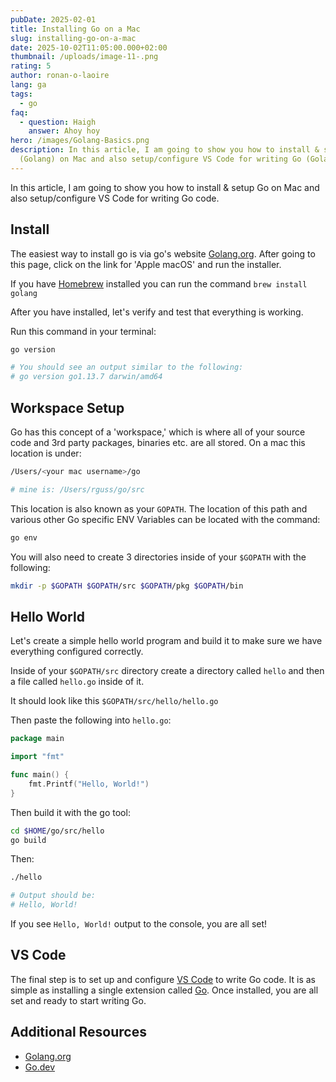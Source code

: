 ```yaml
---
pubDate: 2025-02-01
title: Installing Go on a Mac
slug: installing-go-on-a-mac
date: 2025-10-02T11:05:00.000+02:00
thumbnail: /uploads/image-11-.png
rating: 5
author: ronan-o-laoire
lang: ga
tags:
  - go
faq:
  - question: Haigh
    answer: Ahoy hoy
hero: /images/Golang-Basics.png
description: In this article, I am going to show you how to install & setup Go
  (Golang) on Mac and also setup/configure VS Code for writing Go (Golang) code.
---
```

In this article, I am going to show you how to install & setup Go on Mac and also setup/configure VS Code for writing Go code.

## Install

The easiest way to install go is via go's website [Golang.org](https://golang.org/dl). After going to this page, click on the link for 'Apple macOS' and run the installer.

If you have [Homebrew](https://brew.sh/) installed you can run the command `brew install golang`

After you have installed, let's verify and test that everything is working.

Run this command in your terminal:

```bash
go version

# You should see an output similar to the following:
# go version go1.13.7 darwin/amd64
```

## Workspace Setup

Go has this concept of a 'workspace,' which is where all of your source code and 3rd party packages, binaries etc. are all stored. On a mac this location is under:

```bash
/Users/<your mac username>/go

# mine is: /Users/rguss/go/src
```

This location is also known as your `GOPATH`. The location of this path and various other Go specific ENV Variables can be located with the command:

```bash
go env
```

You will also need to create 3 directories inside of your `$GOPATH` with the following:

```bash
mkdir -p $GOPATH $GOPATH/src $GOPATH/pkg $GOPATH/bin
```

## Hello World

Let's create a simple hello world program and build it to make sure we have everything configured correctly.

Inside of your `$GOPATH/src` directory create a directory called `hello` and then a file called `hello.go` inside of it.

It should look like this `$GOPATH/src/hello/hello.go`

Then paste the following into `hello.go`:

```go
package main

import "fmt"

func main() {
	fmt.Printf("Hello, World!")
}
```

Then build it with the go tool:

```bash
cd $HOME/go/src/hello
go build
```

Then:

```bash
./hello

# Output should be:
# Hello, World!
```

If you see `Hello, World!` output to the console, you are all set!

## VS Code

The final step is to set up and configure [VS Code](https://code.visualstudio.com/) to write Go code. It is as simple as
installing a single extension called [Go](https://marketplace.visualstudio.com/items?itemName=ms-vscode.Go). Once installed, you are all set and ready to start writing Go.

## Additional Resources

* [Golang.org](https://golang.org/)
* [Go.dev](https://go.dev/)
